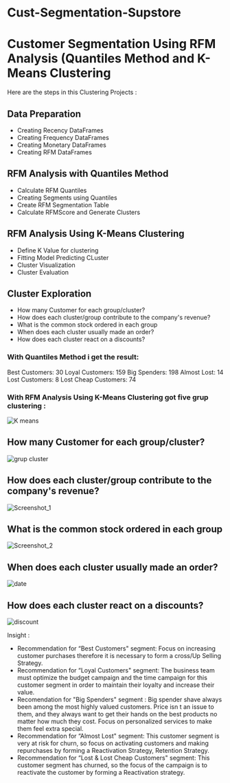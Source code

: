# Cust-Segmentation-Supstore


# Customer Segmentation Using RFM Analysis (Quantiles Method and K-Means Clustering

Here are the steps in this Clustering Projects :

   ## Data Preparation

   * Creating Recency DataFrames
   * Creating Frequency DataFrames
   * Creating Monetary DataFrames
   * Creating RFM DataFrames

   ## RFM Analysis with Quantiles Method

   * Calculate RFM Quantiles
   * Creating Segments using Quantiles
   * Create RFM Segmentation Table
   * Calculate RFMScore and Generate Clusters

   ## RFM Analysis Using K-Means Clustering

   * Define K Value for clustering
   * Fitting Model Predicting CLuster
   * Cluster Visualization
   * Cluster Evaluation

  ## Cluster Exploration

   * How many Customer for each group/cluster?
   * How does each cluster/group contribute to the company's revenue?
   * What is the common stock ordered in each group
   * When does each cluster usually made an order?
   * How does each cluster react on a discounts?


### With Quantiles Method i get the result:

Best Customers:  30
Loyal Customers:  159
Big Spenders:  198
Almost Lost:  14
Lost Customers:  8
Lost Cheap Customers:  74

### With RFM Analysis Using K-Means Clustering got five grup clustering :

![K means](https://user-images.githubusercontent.com/101268442/174449418-73705f74-3edc-400e-b04c-edd1599da935.png)

## How many Customer for each group/cluster?

![grup cluster](https://user-images.githubusercontent.com/101268442/174470015-43f3a5c2-691a-4e26-8fcb-bbe9e9ee045a.png)


## How does each cluster/group contribute to the company's revenue?
![Screenshot_1](https://user-images.githubusercontent.com/101268442/174470205-28d91bd4-a5ad-4cc0-9abb-7e325c87540c.png)

 ## What is the common stock ordered in each group
![Screenshot_2](https://user-images.githubusercontent.com/101268442/174470229-15afee78-ebce-4153-a67f-377434d0cef4.png)

## When does each cluster usually made an order?
![date](https://user-images.githubusercontent.com/101268442/174470322-7595e1ee-ff51-4493-afd9-c3847996cf06.png)

## How does each cluster react on a discounts?
![discount](https://user-images.githubusercontent.com/101268442/174470453-52e737da-7b73-4be8-81f1-fd50eb6b55e7.png)

Insight :

* Recommendation for “Best Customers" segment: Focus on increasing customer purchases therefore it is necessary to form a cross/Up Selling Strategy.
* Recommendation for “Loyal Customers" segment: The business team must optimize the budget campaign and the time campaign for this customer segment in order to maintain their loyalty and increase their value.
* Recomendation for "Big Spenders" segment : Big spender shave always been among the most highly valued customers. Price isn t an issue to them, and they always want to get their hands on the best products no matter how much they cost. Focus on personalized services to make them feel extra special.
* Recommendation for “Almost Lost" segment: This customer segment is very at risk for churn, so focus on activating customers and making repurchases by forming a Reactivation Strategy, Retention Strategy.
* Recommendation for “Lost & Lost Cheap Customers" segment: This customer segment has churned, so the focus of the campaign is to reactivate the customer by forming a Reactivation strategy.

